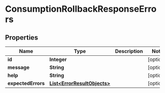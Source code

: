 

# ConsumptionRollbackResponseErrors


## Properties

| Name | Type | Description | Notes |
|------------ | ------------- | ------------- | -------------|
|**id** | **Integer** |  |  [optional] |
|**message** | **String** |  |  [optional] |
|**help** | **String** |  |  [optional] |
|**expectedErrors** | [**List&lt;ErrorResultObjects&gt;**](ErrorResultObjects.md) |  |  [optional] |



